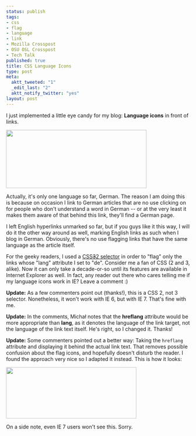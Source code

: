 ```yaml
--- 
status: publish
tags: 
- css
- flag
- language
- link
- Mozilla Crosspost
- OSU OSL Crosspost
- Tech Talk
published: true
title: CSS Language Icons
type: post
meta: 
  aktt_tweeted: "1"
  _edit_last: "2"
  aktt_notify_twitter: "yes"
layout: post
---
```

I just implemented a little eye candy for my blog: <strong>Language icons</strong> in front of links.

<img src="http://fredericiana.com/wp-content/uploads/2008/11/css3-language-flag.jpg" alt="" title="Language Flag" width="385" height="159" class="alignnone size-full wp-image-1788" />

Actually, it's only one language so far, German. The reason I am doing this is because on occasion I link to German articles that are no use clicking on for people who don't understand a word in German -- or at the very least it makes them aware of that behind this link, they'll find a German page.

I left English hyperlinks unmarked so far, but if you guys like it this way, I will do it the other way around as well, marking English links as such when I blog in German. Obviously, there's no use flagging links that have the same language as the article itself.

For the geeky readers, I used a <a href="http://www.css3.info/using-css-3-selectors-to-apply-link-icons/">CSS<del datetime="2008-11-07T01:30:44+00:00">3</del><ins datetime="2008-11-07T01:30:44+00:00">2</ins> selector</a> in order to "flag" only the links whose "lang" attribute I set to "de". Consider me a fan of CSS (2 and 3, alike). Now it can only take a decade-or-so until its features are available in Internet Explorer as well. In fact, any reader out there who cares telling me if my language icons work in IE? Leave a comment :)

<strong>Update:</strong> As a few commenters point out (thanks!), this is a CSS&nbsp;2, not 3 selector. Nonetheless, it won't work with IE&nbsp;6, but with IE&nbsp;7. That's fine with me.

<strong>Update:</strong> In the comments, Michał notes that the <strong>hreflang</strong> attribute would be more appropriate than <strong>lang</strong>, as it denotes the language of the link target, not the language of the link text itself. He's right, so I changed it. Thanks!

<strong>Update:</strong> Some commenters pointed out a better way: Taking the <code>hreflang</code> attribute and displaying it behind the actual link text. That removes possible confusion about the flag icons, and hopefully doesn't disturb the reader. I found the approach very nice so I adapted it instead. This is how it looks:

<img src="http://fredericiana.com/wp-content/uploads/2008/11/css-language-tag.jpg" alt="" title="CSS Language Tag" width="357" height="140" class="alignnone size-full wp-image-1800" />

On a side note, even IE&nbsp;7 users won't see this. Sorry.
